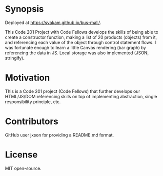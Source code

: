 # Synopsis

Deployed at https://svakam.github.io/bus-mall/.

This Code 201 Project with Code Fellows develops the skills of being able to create a constructor function, making a list of 20 products (objects) from it, and referencing each value of the object through control statement flows. I was fortunate enough to learn a little Canvas rendering (bar graph) by referencing the data in JS. Local storage was also implemented (JSON, stringify). 


# Motivation

This is a Code 201 project (Code Fellows) that further develops our HTML/JS/DOM referencing skills on top of implementing abstraction, single responsibility principle, etc. 

# Contributors
GitHub user jxson for providing a README.md format. 

# License

MIT open-source. 